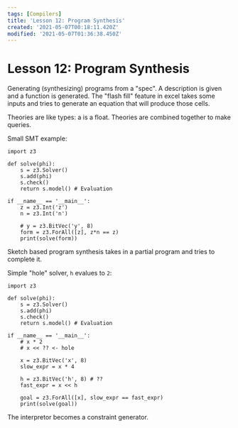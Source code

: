 ```yaml
---
tags: [Compilers]
title: 'Lesson 12: Program Synthesis'
created: '2021-05-07T00:18:11.420Z'
modified: '2021-05-07T01:36:38.450Z'
---
```


# Lesson 12: Program Synthesis

Generating (synthesizing) programs from a "spec". A description is given and a function is generated. The "flash fill" feature in excel takes some inputs and tries to generate an equation that will produce those cells.

Theories are like types: a is a float. Theories are combined together to make queries.

Small SMT example:
```
import z3

def solve(phi):
    s = z3.Solver()
    s.add(phi)
    s.check()
    return s.model() # Evaluation

if __name__ == '__main__':
    z = z3.Int('z')
    n = z3.Int('n')

    # y = z3.BitVec('y', 8)
    form = z3.ForAll([z], z*n == z)
    print(solve(form))
```

Sketch based program synthesis takes in a partial program and tries to complete it.

Simple "hole" solver, `h` evalues to `2`:
```
import z3

def solve(phi):
    s = z3.Solver()
    s.add(phi)
    s.check()
    return s.model() # Evaluation

if __name__ == '__main__':
    # x * 2
    # x << ?? <- hole

    x = z3.BitVec('x', 8)
    slow_expr = x * 4

    h = z3.BitVec('h', 8) # ??
    fast_expr = x << h

    goal = z3.ForAll([x], slow_expr == fast_expr)
    print(solve(goal))
```

The interpretor becomes a constraint generator.
